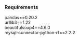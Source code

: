 ### Requirements
pandas==0.20.2  
urllib3==1.22  
beautifulsoup4==4.6.0  
mysql-connector-python-rf==2.2.2

